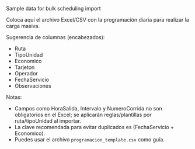 Sample data for bulk scheduling import

Coloca aquí el archivo Excel/CSV con la programación diaria para realizar la carga masiva.

Sugerencia de columnas (encabezados):

- Ruta
- TipoUnidad
- Economico
- Tarjeton
- Operador
- FechaServicio
- Observaciones

Notas:
- Campos como HoraSalida, Intervalo y NumeroCorrida no son obligatorios en el Excel; se aplicarán reglas/plantillas por ruta/tipoUnidad al importar.
- La clave recomendada para evitar duplicados es (FechaServicio + Economico).
- Puedes usar el archivo `programacion_template.csv` como guía.

